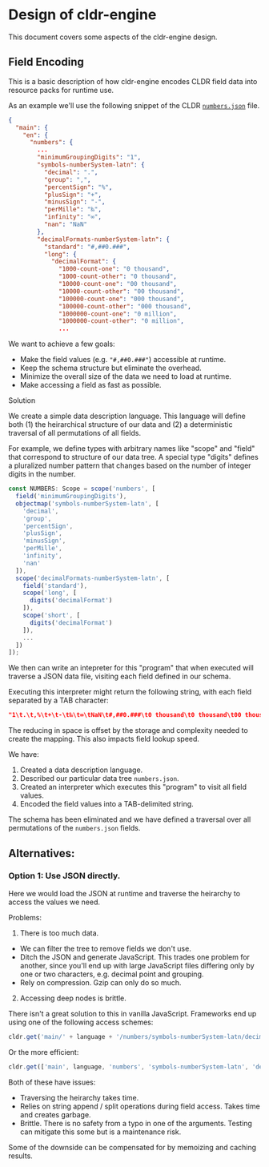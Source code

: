 # Design of cldr-engine

This document covers some aspects of the cldr-engine design.



## Field Encoding

This is a basic description of how cldr-engine encodes CLDR field data into resource packs for runtime use.

As an example we'll use the following snippet of the CLDR [`numbers.json`](https://github.com/unicode-cldr/cldr-numbers-modern/blob/master/main/en/numbers.json) file.
```json
{
  "main": {
    "en": {
      "numbers": {
        ...
        "minimumGroupingDigits": "1",
        "symbols-numberSystem-latn": {
          "decimal": ".",
          "group": ",",
          "percentSign": "%",
          "plusSign": "+",
          "minusSign": "-",
          "perMille": "‰",
          "infinity": "∞",
          "nan": "NaN"
        },
        "decimalFormats-numberSystem-latn": {
          "standard": "#,##0.###",
          "long": {
            "decimalFormat": {
              "1000-count-one": "0 thousand",
              "1000-count-other": "0 thousand",
              "10000-count-one": "00 thousand",
              "10000-count-other": "00 thousand",
              "100000-count-one": "000 thousand",
              "100000-count-other": "000 thousand",
              "1000000-count-one": "0 million",
              "1000000-count-other": "0 million",
              ...
```

We want to achieve a few goals:
 * Make the field values (e.g. `"#,##0.###"`) accessible at runtime.
 * Keep the schema structure but eliminate the overhead.
 * Minimize the overall size of the data we need to load at runtime.
 * Make accessing a field as fast as possible.

Solution

We create a simple data description language. This language will define both (1) the heirarchical structure of our data and (2) a deterministic traversal of all permutations of all fields.

For example, we define types with arbitrary names like "scope" and "field" that correspond to structure of our data tree. A special type "digits" defines a pluralized number pattern that changes based on the number of integer digits in the number.

```typescript
const NUMBERS: Scope = scope('numbers', [
  field('minimumGroupingDigits'),
  objectmap('symbols-numberSystem-latn', [
    'decimal',
    'group',
    'percentSign',
    'plusSign',
    'minusSign',
    'perMille',
    'infinity',
    'nan'
  ]),
  scope('decimalFormats-numberSystem-latn', [
    field('standard'),
    scope('long', [
      digits('decimalFormat')
    ]),
    scope('short', [
      digits('decimalFormat')
    ]),
    ...
  ])
]);
```

We then can write an intepreter for this "program" that when executed will traverse a JSON data file, visiting each field defined in our schema.

Executing this interpreter might return the following string, with each field separated by a TAB character:

```json
"1\t.\t,%\t+\t-\t‰\t∞\tNaN\t#,##0.###\t0 thousand\t0 thousand\t00 thousand\t00 thousand\t..."
```

The reducing in space is offset by the storage and complexity needed to create the mapping. This also impacts field lookup speed.

We have:
 1. Created a data description language.
 2. Described our particular data tree `numbers.json`.
 3. Created an interpreter which executes this "program" to visit all field values.
 4. Encoded the field values into a TAB-delimited string.

The schema has been eliminated and we have defined a traversal over all permutations of the `numbers.json` fields.

## Alternatives:

### Option 1: Use JSON directly.

Here we would load the JSON at runtime and traverse the heirarchy to access the values we need.

Problems:
1. There is too much data.
  * We can filter the tree to remove fields we don't use.
  * Ditch the JSON and generate JavaScript. This trades one problem for another, since you'll end up with large JavaScript files differing only by one or two characters, e.g. decimal point and grouping.
  * Rely on compression. Gzip can only do so much.

2. Accessing deep nodes is brittle.

There isn't a great solution to this in vanilla JavaScript. Frameworks end up using one of the following access schemes:

```javascript
cldr.get('main/' + language + '/numbers/symbols-numberSystem-latn/decimal');
```

Or the more efficient:

```javascript
cldr.get(['main', language, 'numbers', 'symbols-numberSystem-latn', 'decimal']);
```

Both of these have issues:
 * Traversing the heirarchy takes time.
 * Relies on string append / split operations during field access. Takes time and creates garbage.
 * Brittle. There is no safety from a typo in one of the arguments. Testing can mitigate this some but is a maintenance risk.

Some of the downside can be compensated for by memoizing and caching results.
